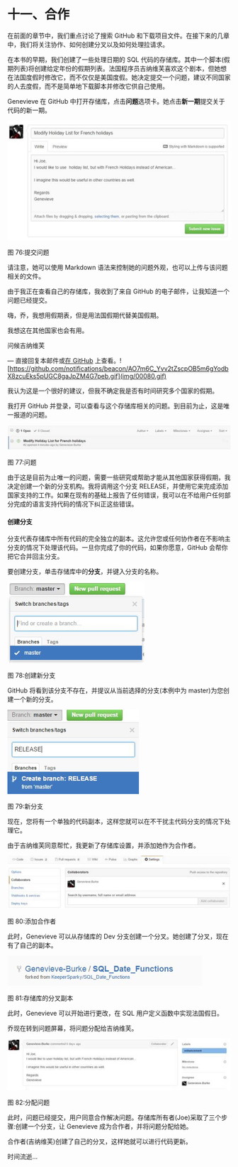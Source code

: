 # 十一、合作

在前面的章节中，我们重点讨论了搜索 GitHub 和下载项目文件。在接下来的几章中，我们将关注协作、如何创建分叉以及如何处理拉请求。

在本书的早期，我们创建了一些处理日期的 SQL 代码的存储库。其中一个脚本(假期列表)将创建给定年份的假期列表。法国程序员吉纳维芙喜欢这个剧本，但她想在法国度假时修改它，而不仅仅是美国度假。她决定提交一个问题，建议不同国家的人去度假，而不是简单地下载脚本并修改它供自己使用。

Genevieve 在 GitHub 中打开存储库，点击**问题**选项卡。她点击**新一期**提交关于代码的新一期。

![](img/00079.jpeg)

图 76:提交问题

请注意，她可以使用 Markdown 语法来控制她的问题外观，也可以上传与该问题相关的文件。

由于我正在查看自己的存储库，我收到了来自 GitHub 的电子邮件，让我知道一个问题已经提交。

嗨，乔，我想用假期表，但是用法国假期代替美国假期。

我想这在其他国家也会有用。

问候吉纳维芙

—
直接回复本邮件或[在 GitHub](https://github.com/KeeperSparky/SQL_Date_Functions/issues/2) 上查看。![https://github.com/notifications/beacon/AO7m6C_Yvv2tZscpOB5m6gYodbX8zcuEks5pUGC8gaJpZM4G7peb.gif](img/00080.gif)

我认为这是一个很好的建议，但我不确定我是否有时间研究多个国家的假期。

我打开 GitHub 并登录，可以查看与这个存储库相关的问题。到目前为止，这是唯一报道的问题。

![](img/00081.jpeg)

图 77:问题

由于这是目前为止唯一的问题，需要一些研究或帮助才能从其他国家获得假期，我决定创建一个新的分支机构。我将调用这个分支 RELEASE，并使用它来完成添加国家支持的工作。如果在现有的基础上报告了任何错误，我可以在不给用户任何部分完成的语言支持代码的情况下纠正这些错误。

#### 创建分支

分支代表存储库中所有代码的完全独立的副本。这允许您或任何协作者在不影响主分支的情况下处理该代码。一旦你完成了你的代码，如果你愿意，GitHub 会帮你把它合并回主分支。

要创建分支，单击存储库中的**分支**，并键入分支的名称。

![](img/00082.jpeg)

图 78:创建新分支

GitHub 将看到该分支不存在，并提议从当前选择的分支(本例中为 master)为您创建一个新的分支。

![](img/00083.jpeg)

图 79:新分支

现在，您将有一个单独的代码副本，这样您就可以在不干扰主代码分支的情况下处理它。

由于吉纳维芙同意帮忙，我更新了存储库设置，并添加她作为合作者。

![](img/00084.jpeg)

图 80:添加合作者

此时，Genevieve 可以从存储库的 Dev 分支创建一个分叉。她创建了分叉，现在有了自己的副本。

![](img/00085.jpeg)

图 81:存储库的分叉副本

此时，Genevieve 可以开始进行更改，在 SQL 用户定义函数中实现法国假日。

乔现在转到问题屏幕，将问题分配给吉纳维芙。

![](img/00086.jpeg)

图 82:分配问题

此时，问题已经提交，用户同意合作解决问题。存储库所有者(Joe)采取了三个步骤:创建一个分支，让 Genevieve 成为合作者，并将问题分配给她。

合作者(吉纳维芙)创建了自己的分叉，这样她就可以进行代码更新。

时间流逝…
